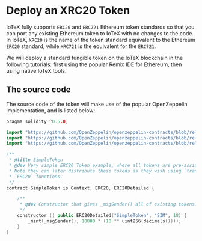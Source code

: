 # Deploy an XRC20 Token

IoTeX fully supports `ERC20` and `ERC721` Ethereum token standards so that you can port any existing Ethereum token to IoTeX with no changes to the code. In IoTeX, `XRC20` is the name of the token standard equivalent to the Ethereum `ERC20` standard, while `XRC721` is the equivalent for the `ERC721`.

We will deploy a standard fungible token on the IoTeX blockchain in the following tutorials: first using the popular Remix IDE for Ethereum, then using native IoTeX tools. 

## The source code

The source code of the token will make use of the popular OpenZeppelin implementation, and is listed below:

```cpp
pragma solidity ^0.5.0;

import "https://github.com/OpenZeppelin/openzeppelin-contracts/blob/release-v2.5.0/contracts/GSN/Context.sol";
import "https://github.com/OpenZeppelin/openzeppelin-contracts/blob/release-v2.5.0/contracts/token/ERC20/ERC20.sol";
import "https://github.com/OpenZeppelin/openzeppelin-contracts/blob/release-v2.5.0/contracts/token/ERC20/ERC20Detailed.sol";

/**
 * @title SimpleToken
 * @dev Very simple ERC20 Token example, where all tokens are pre-assigned to the creator.
 * Note they can later distribute these tokens as they wish using `transfer` and other
 * `ERC20` functions.
 */
contract SimpleToken is Context, ERC20, ERC20Detailed {

    /**
     * @dev Constructor that gives _msgSender() all of existing tokens.
     */
    constructor () public ERC20Detailed("SimpleToken", "SIM", 18) {
        _mint(_msgSender(), 10000 * (10 ** uint256(decimals())));
    }
}

```



